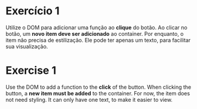 # Exercício 1
Utilize o DOM para adicionar uma função ao **clique** do botão. 
Ao clicar no botão, um **novo item deve ser adicionado** ao container. 
Por enquanto, o item não precisa de estilização. Ele pode ter apenas um texto, para facilitar sua visualização.

# Exercise 1
Use the DOM to add a function to the **click** of the button.
When clicking the button, a **new item must be added** to the container.
For now, the item does not need styling. It can only have one text, to make it easier to view.